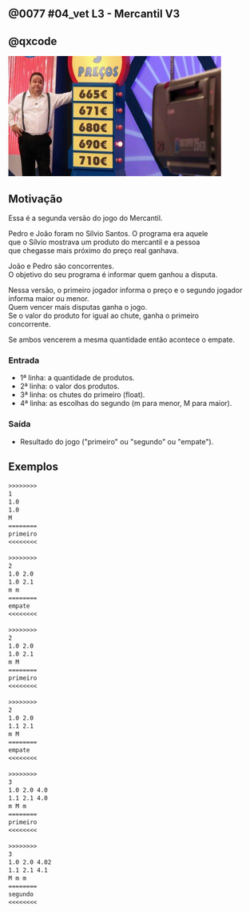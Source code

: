 ## @0077 #04_vet L3 - Mercantil V3
## @qxcode

![](capa.jpg)

## Motivação

Essa é a segunda versão do jogo do Mercantil.

Pedro e João foram no Sílvio Santos. O programa era aquele  
que o Sílvio mostrava um produto do mercantil e a pessoa  
que chegasse mais próximo do preço real ganhava.

João e Pedro são concorrentes.  
O objetivo do seu programa é informar quem ganhou a disputa.

Nessa versão, o primeiro jogador informa o preço e o segundo jogador informa maior ou menor.  
Quem vencer mais disputas ganha o jogo.  
Se o valor do produto for igual ao chute, ganha o primeiro  
concorrente.

Se ambos vencerem a mesma quantidade então acontece o empate.

### Entrada

*   1ª linha: a quantidade de produtos.  
*   2ª linha: o valor dos produtos.
*   3ª linha: os chutes do primeiro (float).
*   4ª linha: as escolhas do segundo (m para menor, M para maior).  

### Saída

*   Resultado do jogo ("primeiro" ou "segundo" ou "empate").

## Exemplos  

```
>>>>>>>>
1  
1.0  
1.0  
M  
========
primeiro
<<<<<<<<

>>>>>>>>
2  
1.0 2.0  
1.0 2.1  
m m  
========
empate
<<<<<<<<

>>>>>>>>  
2
1.0 2.0
1.0 2.1
m M
========
primeiro
<<<<<<<<

>>>>>>>>
2
1.0 2.0
1.1 2.1
m M
========
empate
<<<<<<<<

>>>>>>>>
3
1.0 2.0 4.0
1.1 2.1 4.0
m M m
========
primeiro
<<<<<<<<

>>>>>>>>
3
1.0 2.0 4.02
1.1 2.1 4.1
M m m
========
segundo
<<<<<<<<
```

#

<!---
>>>>>>>> 01
1
1.0
1.0
M
========
primeiro
<<<<<<<<

>>>>>>>> 02
2
1.0 2.0
1.0 2.1
m m
========
empate
<<<<<<<<
--->